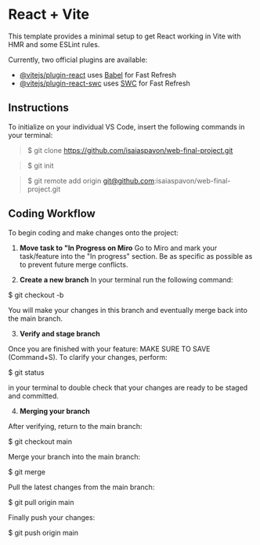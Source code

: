 # React + Vite

This template provides a minimal setup to get React working in Vite with HMR and some ESLint rules.

Currently, two official plugins are available:

- [@vitejs/plugin-react](https://github.com/vitejs/vite-plugin-react/blob/main/packages/plugin-react/README.md) uses [Babel](https://babeljs.io/) for Fast Refresh
- [@vitejs/plugin-react-swc](https://github.com/vitejs/vite-plugin-react-swc) uses [SWC](https://swc.rs/) for Fast Refresh

## Instructions

To initialize on your individual VS Code, insert the following commands in your terminal:

> $ git clone https://github.com/isaiaspavon/web-final-project.git

> $ git init

> $ git remote add origin git@github.com:isaiaspavon/web-final-project.git

## Coding Workflow

To begin coding and make changes onto the project:

1. **Move task to "In Progress on Miro**
Go to Miro and mark your task/feature into the "In progress" section. Be as specific as possible as to prevent future merge conflicts.

2. **Create a new branch**
In your terminal run the following command:

$ git checkout -b <name-of-branch> 

You will make your changes in this branch and eventually merge back into the main branch.

3. **Verify and stage branch**

Once you are finished with your feature: MAKE SURE TO SAVE (Command+S). To clarify your changes, perform: 

$ git status

 in your terminal to double check that your changes are ready to be staged and committed. 

4. **Merging your branch**

After verifying, return to the main branch:

$ git checkout main

Merge your branch into the main branch:

$ git merge <name-of-branch>

Pull the latest changes from the main branch:
 
 $ git pull origin main
 
Finally push your changes:
  
  $ git push origin main
